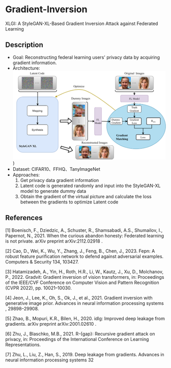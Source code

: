 # Gradient-Inversion
XLGI: A StyleGAN-XL-Based Gradient Inversion Attack against Federated Learning

## Description
- Goal: Reconstructing federal learning users' privacy data by acquiring gradient information.
- Architecture:
![ACVAEGAN Architecture](https://github.com/kaimin2022/Gradient-Inversion/blob/main/GIXL.png))
- Dataset: CIFAR10、FFHQ、TanyImageNet
- Approaches: 
  1. Get privacy data gradient information
  2. Latent code is generated randomly and input into the StyleGAN-XL model to generate dummy data
  3. Obtain the gradient of the virtual picture and calculate the loss between the gradients to optimize Latent code
  

 
## References
[1] Boenisch, F., Dziedzic, A., Schuster, R., Shamsabadi, A.S., Shumailov, I., Papernot, N., 2021. When the curious abandon honesty: Federated
learning is not private. arXiv preprint arXiv:2112.02918 .

[2] Cao, D., Wei, K., Wu, Y., Zhang, J., Feng, B., Chen, J., 2023. Fepn: A robust feature purification network to defend against adversarial examples.
Computers & Security 134, 103427.

[3] Hatamizadeh, A., Yin, H., Roth, H.R., Li, W., Kautz, J., Xu, D., Molchanov, P., 2022. Gradvit: Gradient inversion of vision transformers, in:
Proceedings of the IEEE/CVF Conference on Computer Vision and Pattern Recognition (CVPR 2022), pp. 10021–10030.

[4] Jeon, J., Lee, K., Oh, S., Ok, J., et al., 2021. Gradient inversion with generative image prior. Advances in neural information processing systems ,
29898–29908.

[5] Zhao, B., Mopuri, K.R., Bilen, H., 2020. idlg: Improved deep leakage from gradients. arXiv preprint arXiv:2001.02610 .

[6] Zhu, J., Blaschko, M.B., 2021. R-{gap}: Recursive gradient attack on privacy, in: Proceedings of the International Conference on Learning
Representations.

[7] Zhu, L., Liu, Z., Han, S., 2019. Deep leakage from gradients. Advances in neural information processing systems 32
